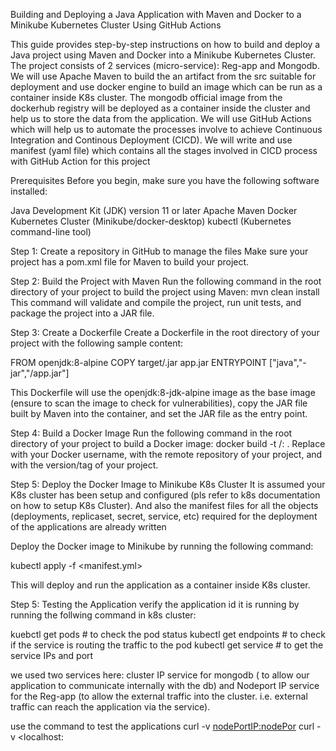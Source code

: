 Building and Deploying a Java Application with Maven and Docker to a Minikube Kubernetes Cluster Using GitHub Actions

This guide provides step-by-step instructions on how to build and deploy a Java project using Maven and Docker into a Minikube Kubernetes Cluster.
The project consists of 2 services (micro-service): Reg-app and Mongodb. We will use Apache Maven to build the an artifact from the src suitable 
for deployment and use docker engine to build an image which can be run as a container inside K8s cluster. The mongodb official image from the dockerhub
registry will be deployed as a container inside the cluster and help us to store the data from the application.
We will use GitHub Actions which will help us to automate the processes involve to achieve Continuous Integration and Continous Deployment (CICD).
We will write and use manifest (yaml file) which contains all the stages involved in CICD process with GitHub Action for this project 

Prerequisites
Before you begin, make sure you have the following software installed:

Java Development Kit (JDK) version 11 or later
Apache Maven
Docker
Kubernetes Cluster (Minikube/docker-desktop)
kubectl (Kubernetes command-line tool)

Step 1: Create a repository in GitHub to manage the files
Make sure your project has a pom.xml file for Maven to build your project.

Step 2: Build the Project with Maven
Run the following command in the root directory of your project to build the project using Maven:
mvn clean install
This command will validate and compile the project, run unit tests, and package the project into a JAR file.

Step 3: Create a Dockerfile
Create a Dockerfile in the root directory of your project with the following sample content:

FROM openjdk:8-alpine
COPY target/<your-project-name>.jar app.jar
ENTRYPOINT ["java","-jar","/app.jar"]

This Dockerfile will use the openjdk:8-jdk-alpine image as the base image (ensure to scan the image to check for vulnerabilities), copy the JAR file built by Maven into the container, and set the JAR file as the entry point.
  
Step 4: Build a Docker Image
Run the following command in the root directory of your project to build a Docker image:
docker build -t <your-docker-username>/<your-repo-name>:<version> .
Replace <your-docker-username> with your Docker username, <your-project-name> with the remote repository of your project, and <version> with the version/tag of your project.

Step 5: Deploy the Docker Image to Minikube K8s Cluster
It is assumed your K8s cluster has been setup and configured (pls refer to k8s documentation on how to setup K8s Cluster).
And also the manifest files for all the objects (deployments, replicaset, secret, service, etc) required for the deployment of the applications are already written

Deploy the Docker image to Minikube by running the following command:

kubectl apply -f <manifest.yml>

This will deploy and run the application as a container inside K8s cluster.
  
Step 5: Testing the Application
verify the application id it is running by running the follwing command in k8s cluster:

kuebctl get pods # to check the pod status
kubectl get endpoints # to check if the service is routing the traffic to the pod
kubectl get service # to get the service IPs and port 
 
we used two services here: cluster IP service for mongodb ( to allow our application to communicate internally with the db) and Nodeport IP service for the Reg-app (to allow the external traffic into the cluster. i.e. external traffic can reach the application via the service).

 use the command to test the applications
  curl -v <nodePortIP:nodePor> 
  curl -v <localhost:<nodePort>







